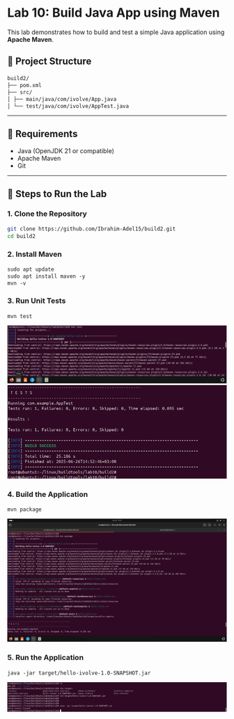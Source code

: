 # Lab 10: Build Java App using Maven

This lab demonstrates how to build and test a simple Java application using **Apache Maven**.

## 📁 Project Structure
```
build2/
├── pom.xml
├── src/
│ ├── main/java/com/ivolve/App.java
│ └── test/java/com/ivolve/AppTest.java
```
---
## 🧰 Requirements
- Java (OpenJDK 21 or compatible)
- Apache Maven
- Git
---

## 🚀 Steps to Run the Lab

### 1. Clone the Repository

```bash
git clone https://github.com/Ibrahim-Adel15/build2.git
cd build2
```
### 2. Install Maven 
```
sudo apt update
sudo apt install maven -y
mvn -v
```
### 3. Run Unit Tests
```
mvn test
```
![alt text](image.png)
![alt text](image-1.png)
### 4. Build the Application
```
mvn package
```
![alt text](image-2.png)
### 5. Run the Application
```
java -jar target/hello-ivolve-1.0-SNAPSHOT.jar
```
![alt text](image-3.png)
